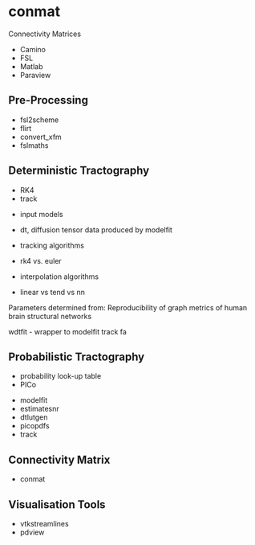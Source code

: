 # conmat
Connectivity Matrices

+ Camino
+ FSL
+ Matlab
+ Paraview

## Pre-Processing
- fsl2scheme
- flirt
- convert_xfm
- fslmaths

## Deterministic Tractography
+ RK4
+ track
- input models
- dt, diffusion tensor data produced by modelfit
- tracking algorithms
- rk4 vs. euler

- interpolation algorithms 
- linear vs tend vs nn

Parameters determined from: Reproducibility of graph metrics of human brain structural networks

wdtfit - wrapper to modelfit
track
fa


## Probabilistic Tractography
+ probability look-up table
+ PICo

- modelfit
- estimatesnr
- dtlutgen
- picopdfs
- track 


## Connectivity Matrix
- conmat

## Visualisation Tools
- vtkstreamlines
- pdview 
